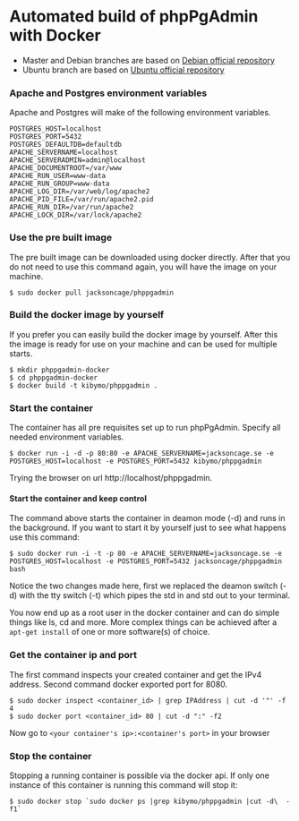 Automated build of phpPgAdmin with Docker
===========

 - Master and Debian branches are based on [Debian official repository](https://index.docker.io/_/debian/)
 - Ubuntu branch are based on [Ubuntu official repository](https://index.docker.io/_/ubuntu/)

### Apache and Postgres environment variables
Apache and Postgres will make of the following environment variables.

	POSTGRES_HOST=localhost
	POSTGRES_PORT=5432
	POSTGRES_DEFAULTDB=defaultdb
	APACHE_SERVERNAME=localhost
	APACHE_SERVERADMIN=admin@localhost
	APACHE_DOCUMENTROOT=/var/www
	APACHE_RUN_USER=www-data
	APACHE_RUN_GROUP=www-data
	APACHE_LOG_DIR=/var/web/log/apache2
	APACHE_PID_FILE=/var/run/apache2.pid
	APACHE_RUN_DIR=/var/run/apache2
	APACHE_LOCK_DIR=/var/lock/apache2


### Use the pre built image
The pre built image can be downloaded using docker directly. After that you do not need to use this command again, you will have the image on your machine.

	$ sudo docker pull jacksoncage/phppgadmin


### Build the docker image by yourself
If you prefer you can easily build the docker image by yourself. After this the image is ready for use on your machine and can be used for multiple starts.

	$ mkdir phppgadmin-docker
	$ cd phppgadmin-docker
	$ docker build -t kibymo/phppgadmin .


### Start the container
The container has all pre requisites set up to run phpPgAdmin. Specify all needed environment variables.

	$ docker run -i -d -p 80:80 -e APACHE_SERVERNAME=jacksoncage.se -e POSTGRES_HOST=localhost -e POSTGRES_PORT=5432 kibymo/phppgadmin

Trying the browser on url http://localhost/phppgadmin.


#### Start the container and keep control
The command above starts the container in deamon mode (-d) and runs in the background. If you want to start it by yourself just to see what happens use this command:

	$ sudo docker run -i -t -p 80 -e APACHE_SERVERNAME=jacksoncage.se -e POSTGRES_HOST=localhost -e POSTGRES_PORT=5432 jacksoncage/phppgadmin bash

Notice the two changes made here, first we replaced the deamon switch (-d) with the tty switch (-t) which pipes the std in and std out to your terminal.

You now end up as a root user in the docker container and can do simple things like ls, cd and more. More complex things can be achieved after a `apt-get install` of one or more software(s) of choice.

### Get the container ip and port
The first command inspects your created container and get the IPv4 address. Second command docker exported port for 8080.

    $ sudo docker inspect <container_id> | grep IPAddress | cut -d '"' -f 4
    $ sudo docker port <container_id> 80 | cut -d ":" -f2

Now go to `<your container's ip>:<container's port>` in your browser


### Stop the container
Stopping a running container is possible via the docker api. If only one instance of this container is running this command will stop it:

	$ sudo docker stop `sudo docker ps |grep kibymo/phppgadmin |cut -d\  -f1`

